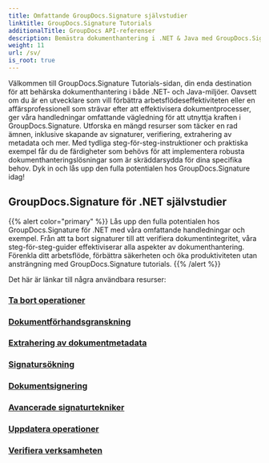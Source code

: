 ```yaml
---
title: Omfattande GroupDocs.Signature självstudier
linktitle: GroupDocs.Signature Tutorials
additionalTitle: GroupDocs API-referenser
description: Bemästra dokumenthantering i .NET & Java med GroupDocs.Signature-tutorials. Skapa, verifiera, extrahera metadata och mer. Dyk in för sömlöst arbetsflöde!
weight: 11
url: /sv/
is_root: true
---
```


Välkommen till GroupDocs.Signature Tutorials-sidan, din enda destination för att behärska dokumenthantering i både .NET- och Java-miljöer. Oavsett om du är en utvecklare som vill förbättra arbetsflödeseffektiviteten eller en affärsprofessionell som strävar efter att effektivisera dokumentprocesser, ger våra handledningar omfattande vägledning för att utnyttja kraften i GroupDocs.Signature. Utforska en mängd resurser som täcker en rad ämnen, inklusive skapande av signaturer, verifiering, extrahering av metadata och mer. Med tydliga steg-för-steg-instruktioner och praktiska exempel får du de färdigheter som behövs för att implementera robusta dokumenthanteringslösningar som är skräddarsydda för dina specifika behov. Dyk in och lås upp den fulla potentialen hos GroupDocs.Signature idag!
## GroupDocs.Signature för .NET självstudier
{{% alert color="primary" %}}
Lås upp den fulla potentialen hos GroupDocs.Signature för .NET med våra omfattande handledningar och exempel. Från att ta bort signaturer till att verifiera dokumentintegritet, våra steg-för-steg-guider effektiviserar alla aspekter av dokumenthantering. Förenkla ditt arbetsflöde, förbättra säkerheten och öka produktiviteten utan ansträngning med GroupDocs.Signature tutorials.
{{% /alert %}}

Det här är länkar till några användbara resurser:
 
### [Ta bort operationer](./net/delete-operations/)
### [Dokumentförhandsgranskning](./net/document-preview-operations/)
### [Extrahering av dokumentmetadata](./net/document-metadata-extraction/)
### [Signatursökning](./net/signature-searching/)
### [Dokumentsignering](./net/document-signing/)
### [Avancerade signaturtekniker](./net/advanced-signature-techniques/)
### [Uppdatera operationer](./net/update-operations/)
### [Verifiera verksamheten](./net/verify-operations/)



